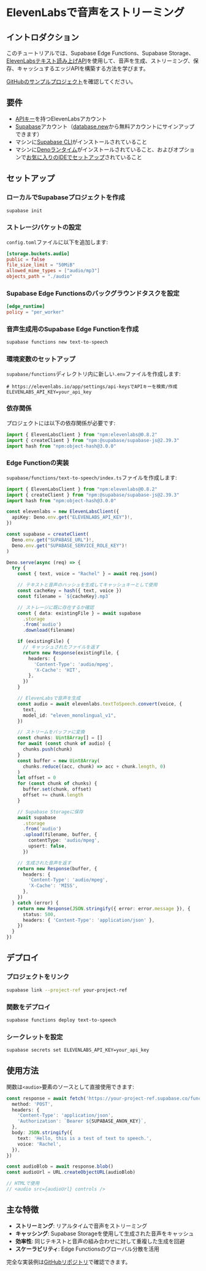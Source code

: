 # ElevenLabsで音声をストリーミング

## イントロダクション

このチュートリアルでは、Supabase Edge Functions、Supabase Storage、[ElevenLabsテキスト読み上げAPI](https://elevenlabs.io/text-to-speech)を使用して、音声を生成、ストリーミング、保存、キャッシュするエッジAPIを構築する方法を学びます。

[GitHubのサンプルプロジェクト](https://github.com/elevenlabs/elevenlabs-examples/tree/main/examples/text-to-speech/supabase/stream-and-cache-storage)を確認してください。

## 要件

- [APIキー](/app/settings/api-keys)を持つElevenLabsアカウント
- [Supabase](https://supabase.com)アカウント（[database.new](https://database.new)から無料アカウントにサインアップできます）
- マシンに[Supabase CLI](/docs/guides/local-development)がインストールされていること
- マシンに[Denoランタイム](https://docs.deno.com/runtime/getting_started/installation/)がインストールされていること、およびオプションで[お気に入りのIDEでセットアップ](https://docs.deno.com/runtime/getting_started/setup_your_environment)されていること

## セットアップ

### ローカルでSupabaseプロジェクトを作成

```bash
supabase init
```

### ストレージバケットの設定

`config.toml`ファイルに以下を追加します:

```toml
[storage.buckets.audio]
public = false
file_size_limit = "50MiB"
allowed_mime_types = ["audio/mp3"]
objects_path = "./audio"
```

### Supabase Edge Functionsのバックグラウンドタスクを設定

```toml
[edge_runtime]
policy = "per_worker"
```

### 音声生成用のSupabase Edge Functionを作成

```bash
supabase functions new text-to-speech
```

### 環境変数のセットアップ

`supabase/functions`ディレクトリ内に新しい`.env`ファイルを作成します:

```
# https://elevenlabs.io/app/settings/api-keysでAPIキーを検索/作成
ELEVENLABS_API_KEY=your_api_key
```

### 依存関係

プロジェクトには以下の依存関係が必要です:

```typescript
import { ElevenLabsClient } from "npm:elevenlabs@0.8.2"
import { createClient } from "npm:@supabase/supabase-js@2.39.3"
import hash from "npm:object-hash@3.0.0"
```

### Edge Functionの実装

`supabase/functions/text-to-speech/index.ts`ファイルを作成します:

```typescript
import { ElevenLabsClient } from "npm:elevenlabs@0.8.2"
import { createClient } from "npm:@supabase/supabase-js@2.39.3"
import hash from "npm:object-hash@3.0.0"

const elevenlabs = new ElevenLabsClient({
  apiKey: Deno.env.get("ELEVENLABS_API_KEY")!,
})

const supabase = createClient(
  Deno.env.get("SUPABASE_URL")!,
  Deno.env.get("SUPABASE_SERVICE_ROLE_KEY")!
)

Deno.serve(async (req) => {
  try {
    const { text, voice = "Rachel" } = await req.json()

    // テキストと音声のハッシュを生成してキャッシュキーとして使用
    const cacheKey = hash({ text, voice })
    const filename = `${cacheKey}.mp3`

    // ストレージに既に存在するか確認
    const { data: existingFile } = await supabase
      .storage
      .from('audio')
      .download(filename)

    if (existingFile) {
      // キャッシュされたファイルを返す
      return new Response(existingFile, {
        headers: {
          'Content-Type': 'audio/mpeg',
          'X-Cache': 'HIT',
        },
      })
    }

    // ElevenLabsで音声を生成
    const audio = await elevenlabs.textToSpeech.convert(voice, {
      text,
      model_id: "eleven_monolingual_v1",
    })

    // ストリームをバッファに変換
    const chunks: Uint8Array[] = []
    for await (const chunk of audio) {
      chunks.push(chunk)
    }
    const buffer = new Uint8Array(
      chunks.reduce((acc, chunk) => acc + chunk.length, 0)
    )
    let offset = 0
    for (const chunk of chunks) {
      buffer.set(chunk, offset)
      offset += chunk.length
    }

    // Supabase Storageに保存
    await supabase
      .storage
      .from('audio')
      .upload(filename, buffer, {
        contentType: 'audio/mpeg',
        upsert: false,
      })

    // 生成された音声を返す
    return new Response(buffer, {
      headers: {
        'Content-Type': 'audio/mpeg',
        'X-Cache': 'MISS',
      },
    })
  } catch (error) {
    return new Response(JSON.stringify({ error: error.message }), {
      status: 500,
      headers: { 'Content-Type': 'application/json' },
    })
  }
})
```

## デプロイ

### プロジェクトをリンク

```bash
supabase link --project-ref your-project-ref
```

### 関数をデプロイ

```bash
supabase functions deploy text-to-speech
```

### シークレットを設定

```bash
supabase secrets set ELEVENLABS_API_KEY=your_api_key
```

## 使用方法

関数は`<audio>`要素のソースとして直接使用できます:

```typescript
const response = await fetch('https://your-project-ref.supabase.co/functions/v1/text-to-speech', {
  method: 'POST',
  headers: {
    'Content-Type': 'application/json',
    'Authorization': `Bearer ${SUPABASE_ANON_KEY}`,
  },
  body: JSON.stringify({
    text: 'Hello, this is a test of text to speech.',
    voice: 'Rachel',
  }),
})

const audioBlob = await response.blob()
const audioUrl = URL.createObjectURL(audioBlob)

// HTMLで使用
// <audio src={audioUrl} controls />
```

## 主な特徴

- **ストリーミング**: リアルタイムで音声をストリーミング
- **キャッシング**: Supabase Storageを使用して生成された音声をキャッシュ
- **効率性**: 同じテキストと音声の組み合わせに対して重複した生成を回避
- **スケーラビリティ**: Edge Functionsのグローバル分散を活用

完全な実装例は[GitHubリポジトリ](https://github.com/elevenlabs/elevenlabs-examples/tree/main/examples/text-to-speech/supabase/stream-and-cache-storage)で確認できます。

